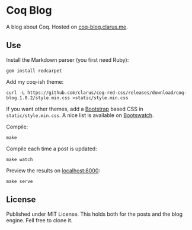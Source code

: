 # Coq Blog
A blog about Coq. Hosted on [coq-blog.clarus.me](http://coq-blog.clarus.me/).

## Use
Install the Markdown parser (you first need Ruby):

    gem install redcarpet

Add my coq-ish theme:

    curl -L https://github.com/clarus/coq-red-css/releases/download/coq-blog.1.0.2/style.min.css >static/style.min.css

If you want other themes, add a [Bootstrap](http://getbootstrap.com/) based CSS in `static/style.min.css`. A nice list is available on [Bootswatch](http://bootswatch.com/).

Compile:

    make

Compile each time a post is updated:

    make watch

Preview the results on [localhost:8000](http://localhost:8000/):

    make serve

## License
Published under MIT License. This holds both for the posts and the blog engine. Fell free to clone it.
